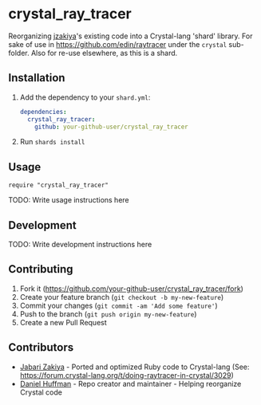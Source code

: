# crystal_ray_tracer

Reorganizing [jzakiya](https://forum.crystal-lang.org/u/jzakiya)'s existing code into a Crystal-lang 'shard' library.
For sake of use in https://github.com/edin/raytracer under the `crystal` sub-folder.
Also for re-use elsewhere, as this is a shard.

## Installation

1. Add the dependency to your `shard.yml`:

   ```yaml
   dependencies:
     crystal_ray_tracer:
       github: your-github-user/crystal_ray_tracer
   ```

2. Run `shards install`

## Usage

```crystal
require "crystal_ray_tracer"
```

TODO: Write usage instructions here

## Development

TODO: Write development instructions here

## Contributing

1. Fork it (<https://github.com/your-github-user/crystal_ray_tracer/fork>)
2. Create your feature branch (`git checkout -b my-new-feature`)
3. Commit your changes (`git commit -am 'Add some feature'`)
4. Push to the branch (`git push origin my-new-feature`)
5. Create a new Pull Request

## Contributors

- [Jabari Zakiya](https://forum.crystal-lang.org/u/jzakiya) - Ported and optimized Ruby code to Crystal-lang (See: https://forum.crystal-lang.org/t/doing-raytracer-in-crystal/3029)
- [Daniel Huffman](https://github.com/your-github-user) - Repo creator and maintainer - Helping reorganize Crystal code
